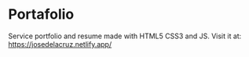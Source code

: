 # Portafolio

Service portfolio and resume made with HTML5 CSS3 and JS. Visit it at: https://josedelacruz.netlify.app/
